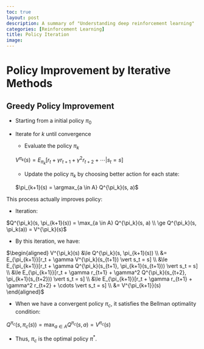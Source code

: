 ```yaml
---
toc: true
layout: post
description: A summary of "Understanding deep reinforcement learning"
categories: [Reinforcement Learning]
title: Policy Iteration
image: 
---
```


# Policy Improvement by Iterative Methods

## Greedy Policy Improvement
- Starting from a initial policy $\pi_0$
- Iterate for $k$ until convergence
  - Evaluate the policy $\pi_k$ 
  
  $V^{\pi_k}(s) = E_{\pi_k}[r_t + \gamma r_{t+1} + \gamma^2 r_{t+2} + \cdots \vert s_t = s]$

  - Update the policy $\pi_k$ by choosing better action for each state:
  
  $\pi_{k+1}(s) = \argmax_{a \in A} Q^{\pi_k}(s, a)$

This process actually improves policy:

  - Iteration:
  
$Q^{\pi_k}(s, \pi_{k+1}(s)) = \max_{a \in A} Q^{\pi_k}(s, a) \\ \ge Q^{\pi_k}(s, \pi_k(a)) = V^{\pi_k}(s)$

  - By this iteration, we have:

$\begin{aligned} V^{\pi_k}(s) &\le Q^{\pi_k}(s, \pi_{k+1}(s)) \\
&= E_{\pi_{k+1}}[r_t + \gamma V^{\pi_k}(s_{t+1}) \vert s_t = s] \\
&\le E_{\pi_{k+1}}[r_t + \gamma Q^{\pi_k}(s_{t+1}, \pi_{k+1}(s_{t+1})) \vert s_t = s] \\ &\le E_{\pi_{k+1}}[r_t + \gamma r_{t+1} + \gamma^2 Q^{\pi_k}(s_{t+2}, \pi_{k+1}(s_{t+2})) \vert s_t = s] \\ &\le E_{\pi_{k+1}}[r_t + \gamma r_{t+1} + \gamma^2 r_{t+2} + \cdots \vert s_t = s] \\ &= V^{\pi_{k+1}}(s) \end{aligned}$

- When we have a convergent policy $\pi_c$, it satisfies the Bellman optimality condition:

$Q^{\pi_c}(s, \pi_c(s)) = \max_{a \in A} Q^{\pi_c}(s, a) = V^{\pi_c}(s)$

- Thus, $\pi_c$ is the optimal policy $\pi^{\ast}$.